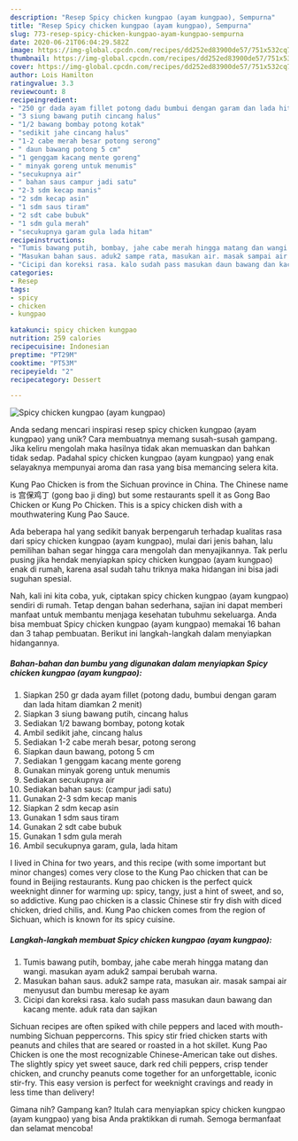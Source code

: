 ```yaml
---
description: "Resep Spicy chicken kungpao (ayam kungpao), Sempurna"
title: "Resep Spicy chicken kungpao (ayam kungpao), Sempurna"
slug: 773-resep-spicy-chicken-kungpao-ayam-kungpao-sempurna
date: 2020-06-21T06:04:29.582Z
image: https://img-global.cpcdn.com/recipes/dd252ed83900de57/751x532cq70/spicy-chicken-kungpao-ayam-kungpao-foto-resep-utama.jpg
thumbnail: https://img-global.cpcdn.com/recipes/dd252ed83900de57/751x532cq70/spicy-chicken-kungpao-ayam-kungpao-foto-resep-utama.jpg
cover: https://img-global.cpcdn.com/recipes/dd252ed83900de57/751x532cq70/spicy-chicken-kungpao-ayam-kungpao-foto-resep-utama.jpg
author: Lois Hamilton
ratingvalue: 3.3
reviewcount: 8
recipeingredient:
- "250 gr dada ayam fillet potong dadu bumbui dengan garam dan lada hitam diamkan 2 menit"
- "3 siung bawang putih cincang halus"
- "1/2 bawang bombay potong kotak"
- "sedikit jahe cincang halus"
- "1-2 cabe merah besar potong serong"
- " daun bawang potong 5 cm"
- "1 genggam kacang mente goreng"
- " minyak goreng untuk menumis"
- "secukupnya air"
- " bahan saus campur jadi satu"
- "2-3 sdm kecap manis"
- "2 sdm kecap asin"
- "1 sdm saus tiram"
- "2 sdt cabe bubuk"
- "1 sdm gula merah"
- "secukupnya garam gula lada hitam"
recipeinstructions:
- "Tumis bawang putih, bombay, jahe cabe merah hingga matang dan wangi. masukan ayam aduk2 sampai berubah warna."
- "Masukan bahan saus. aduk2 sampe rata, masukan air. masak sampai air menyusut dan bumbu meresap ke ayam"
- "Cicipi dan koreksi rasa. kalo sudah pass masukan daun bawang dan kacang mente. aduk rata dan sajikan"
categories:
- Resep
tags:
- spicy
- chicken
- kungpao

katakunci: spicy chicken kungpao 
nutrition: 259 calories
recipecuisine: Indonesian
preptime: "PT29M"
cooktime: "PT53M"
recipeyield: "2"
recipecategory: Dessert

---
```



![Spicy chicken kungpao (ayam kungpao)](https://img-global.cpcdn.com/recipes/dd252ed83900de57/751x532cq70/spicy-chicken-kungpao-ayam-kungpao-foto-resep-utama.jpg)

Anda sedang mencari inspirasi resep spicy chicken kungpao (ayam kungpao) yang unik? Cara membuatnya memang susah-susah gampang. Jika keliru mengolah maka hasilnya tidak akan memuaskan dan bahkan tidak sedap. Padahal spicy chicken kungpao (ayam kungpao) yang enak selayaknya mempunyai aroma dan rasa yang bisa memancing selera kita.

Kung Pao Chicken is from the Sichuan province in China. The Chinese name is 宫保鸡丁 (gong bao ji ding) but some restaurants spell it as Gong Bao Chicken or Kung Po Chicken. This is a spicy chicken dish with a mouthwatering Kung Pao Sauce.

Ada beberapa hal yang sedikit banyak berpengaruh terhadap kualitas rasa dari spicy chicken kungpao (ayam kungpao), mulai dari jenis bahan, lalu pemilihan bahan segar hingga cara mengolah dan menyajikannya. Tak perlu pusing jika hendak menyiapkan spicy chicken kungpao (ayam kungpao) enak di rumah, karena asal sudah tahu triknya maka hidangan ini bisa jadi suguhan spesial.


Nah, kali ini kita coba, yuk, ciptakan spicy chicken kungpao (ayam kungpao) sendiri di rumah. Tetap dengan bahan sederhana, sajian ini dapat memberi manfaat untuk membantu menjaga kesehatan tubuhmu sekeluarga. Anda bisa membuat Spicy chicken kungpao (ayam kungpao) memakai 16 bahan dan 3 tahap pembuatan. Berikut ini langkah-langkah dalam menyiapkan hidangannya.

<!--inarticleads1-->

##### Bahan-bahan dan bumbu yang digunakan dalam menyiapkan Spicy chicken kungpao (ayam kungpao):

1. Siapkan 250 gr dada ayam fillet (potong dadu, bumbui dengan garam dan lada hitam diamkan 2 menit)
1. Siapkan 3 siung bawang putih, cincang halus
1. Sediakan 1/2 bawang bombay, potong kotak
1. Ambil sedikit jahe, cincang halus
1. Sediakan 1-2 cabe merah besar, potong serong
1. Siapkan  daun bawang, potong 5 cm
1. Sediakan 1 genggam kacang mente goreng
1. Gunakan  minyak goreng untuk menumis
1. Sediakan secukupnya air
1. Sediakan  bahan saus: (campur jadi satu)
1. Gunakan 2-3 sdm kecap manis
1. Siapkan 2 sdm kecap asin
1. Gunakan 1 sdm saus tiram
1. Gunakan 2 sdt cabe bubuk
1. Gunakan 1 sdm gula merah
1. Ambil secukupnya garam, gula, lada hitam


I lived in China for two years, and this recipe (with some important but minor changes) comes very close to the Kung Pao chicken that can be found in Beijing restaurants. Kung pao chicken is the perfect quick weeknight dinner for warming up: spicy, tangy, just a hint of sweet, and so, so addictive. Kung pao chicken is a classic Chinese stir fry dish with diced chicken, dried chilis, and. Kung Pao chicken comes from the region of Sichuan, which is known for its spicy cuisine. 

<!--inarticleads2-->

##### Langkah-langkah membuat Spicy chicken kungpao (ayam kungpao):

1. Tumis bawang putih, bombay, jahe cabe merah hingga matang dan wangi. masukan ayam aduk2 sampai berubah warna.
1. Masukan bahan saus. aduk2 sampe rata, masukan air. masak sampai air menyusut dan bumbu meresap ke ayam
1. Cicipi dan koreksi rasa. kalo sudah pass masukan daun bawang dan kacang mente. aduk rata dan sajikan


Sichuan recipes are often spiked with chile peppers and laced with mouth-numbing Sichuan peppercorns. This spicy stir fried chicken starts with peanuts and chiles that are seared or roasted in a hot skillet. Kung Pao Chicken is one the most recognizable Chinese-American take out dishes. The slightly spicy yet sweet sauce, dark red chili peppers, crisp tender chicken, and crunchy peanuts come together for an unforgettable, iconic stir-fry. This easy version is perfect for weeknight cravings and ready in less time than delivery! 

Gimana nih? Gampang kan? Itulah cara menyiapkan spicy chicken kungpao (ayam kungpao) yang bisa Anda praktikkan di rumah. Semoga bermanfaat dan selamat mencoba!
